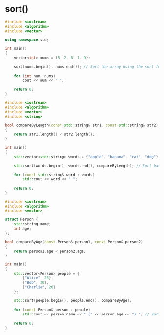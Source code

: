 # sort()

``` cpp linenums="1" hl_lines="11" title="Sorting an integer array in ascending order"
#include <iostream>
#include <algorithm>
#include <vector>

using namespace std;

int main()
{
    vector<int> nums = {5, 2, 8, 1, 9};
    
    sort(nums.begin(), nums.end()); // Sort the array using the sort function
    
    for (int num: nums)
        cout << num << " ";
    
    return 0;
}
```

``` cpp linenums="1" hl_lines="6 15 17" title="Sorting a string array based on length"
#include <iostream>
#include <algorithm>
#include <vector>
#include <string>

bool compareByLength(const std::string& str1, const std::string& str2)
{
    return str1.length() < str2.length();
}

int main()
{
    std::vector<std::string> words = {"apple", "banana", "cat", "dog"};
    
    std::sort(words.begin(), words.end(), compareByLength); // Sort based on length using a custom comparison function
    
    for (const std::string& word : words)
        std::cout << word << " ";
        
    return 0;
}
```

``` cpp linenums="1" hl_lines="10 23 25" title="Sorting a custom structure on a member variable"
#include <iostream>
#include <algorithm>
#include <vector>

struct Person {
    std::string name;
    int age;
};

bool compareByAge(const Person& person1, const Person& person2)
{
    return person1.age < person2.age;
}

int main()
{
    std::vector<Person> people = {
        {"Alice", 25},
        {"Bob", 30},
        {"Charlie", 20}
    };
    
    std::sort(people.begin(), people.end(), compareByAge);
    
    for (const Person& person : people)
        std::cout << person.name << " (" << person.age << ") "; // Sort based one age using a custom comparison function
    
    return 0;
}
```

